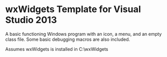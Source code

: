 # wxWidgets Template for Visual Studio 2013

A basic functioning Windows program with an icon, a menu, and an empty class file. Some basic debugging macros are also included.

Assumes wxWidgets is installed in C:\wxWidgets